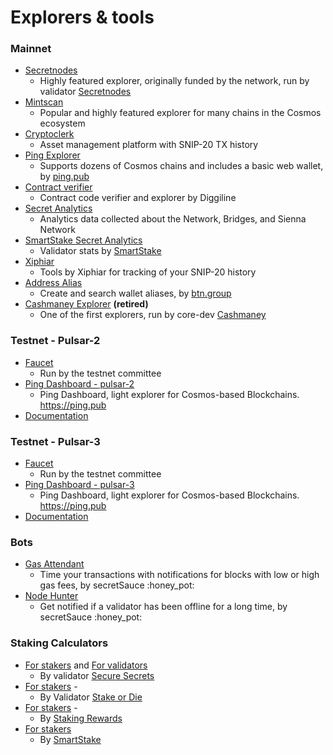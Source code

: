 # Explorers & tools

### Mainnet

* [Secretnodes](https://secretnodes.com)
  * Highly featured explorer, originally funded by the network, run by validator [Secretnodes](https://secretnodes.org)
* [Mintscan](https://www.mintscan.io/secret)
  * Popular and highly featured explorer for many chains in the Cosmos ecosystem
* [Cryptoclerk](https://www.cryptoclerk.xyz/introduction)
  * Asset management platform with SNIP-20 TX history
* [Ping Explorer](https://ping.pub/secret)
  * Supports dozens of Cosmos chains and includes a basic web wallet, by [ping.pub](https://ping.pub/)
* [Contract verifier](https://github.com/digiline-io/secret-contract-verifier)
  * Contract code verifier and explorer by Diggiline
* [Secret Analytics](https://secretanalytics.xyz/)
  * Analytics data collected about the Network, Bridges, and Sienna Network
* [SmartStake Secret Analytics](https://secret.smartstake.io/)
  * Validator stats by [SmartStake](https://smartstake.io/)
* [Xiphiar](https://scrthost.xiphiar.com/)
  * Tools by Xiphiar for tracking of your SNIP-20 history
* [Address Alias](https://btn.group/secret\_network/address\_alias)
  * Create and search wallet aliases, by [btn.group](https://www.btn.group)
* [Cashmaney Explorer](https://explorer.cashmaney.com) **(retired)**
  * One of the first explorers, run by core-dev [Cashmaney](https://twitter.com/Cashmaney3/)

### Testnet - Pulsar-2

* [Faucet](https://faucet.pulsar.scrttestnet.com/)
  * Run by the testnet committee
* [Ping Dashboard - pulsar-2](https://testnet.ping.pub/secret/)
  * Ping Dashboard, light explorer for Cosmos-based Blockchains. https://ping.pub 
* [Documentation](../../infrastructure/node-runners/testnet/)


### Testnet - Pulsar-3

* [Faucet](https://faucet-ui-pulsar3.vercel.app/)
  * Run by the testnet committee
* [Ping Dashboard - pulsar-3](https://explorer-pulsar3.vercel.app)
  * Ping Dashboard, light explorer for Cosmos-based Blockchains. https://ping.pub 
* [Documentation](../../infrastructure/node-runners/testnet/)


### Bots

* [Gas Attendant](https://t.me/SCRT\_GasAttendant\_bot)
  * Time your transactions with notifications for blocks with low or high gas fees, by secretSauce :honey\_pot:
* [Node Hunter](https://t.me/SCRT\_Node\_Hunter\_bot)
  * Get notified if a validator has been offline for a long time, by secretSauce :honey\_pot:

### Staking Calculators

* [For stakers](https://www.securesecrets.org/stakingcalculator) and [For validators](https://www.securesecrets.org/validatorcalculator)
  * By validator [Secure Secrets](https://www.securesecrets.org)
* [For stakers](https://stakeordie.com/rewards-calculator) -
  * By Validator [Stake or Die](https://stakeordie.com/)
* [For stakers](https://www.stakingrewards.com/earn/secret-network) -
  * By [Staking Rewards](https://www.stakingrewards.com)
* [For stakers](https://secret.smartstake.io/calc)
  * By [SmartStake](https://smartstake.io/)
